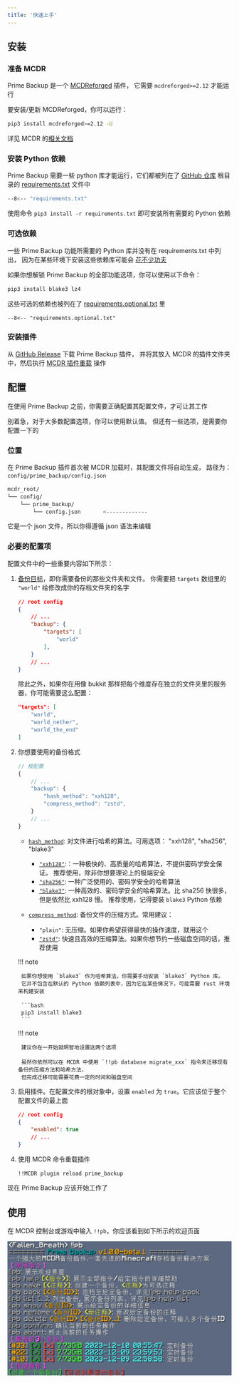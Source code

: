 ```yaml
---
title: '快速上手'
---
```


## 安装

### 准备 MCDR

Prime Backup 是一个 [MCDReforged](https://github.com/Fallen-Breath/MCDReforged) 插件，
它需要 `mcdreforged>=2.12` 才能运行

要安装/更新 MCDReforged，你可以运行：

```bash
pip3 install mcdreforged>=2.12 -U
```

详见 MCDR 的[相关文档](https://mcdreforged.readthedocs.io/en/latest/quick_start.html)

### 安装 Python 依赖

Prime Backup 需要一些 python 库才能运行，它们都被列在了
[GitHub 仓库](https://github.com/TISUnion/PrimeBackup) 根目录的 [requirements.txt](https://github.com/TISUnion/PrimeBackup/blob/master/requirements.txt) 文件中

```bash title="requirements.txt"
--8<-- "requirements.txt"
```

使用命令 `pip3 install -r requirements.txt` 即可安装所有需要的 Python 依赖

### 可选依赖

一些 Prime Backup 功能所需要的 Python 库并没有在 requirements.txt 中列出，
因为在某些环境下安装这些依赖库可能会 [花不少功夫](https://github.com/oconnor663/blake3-py/issues/41)

如果你想解锁 Prime Backup 的全部功能选项，你可以使用以下命令：

```bash
pip3 install blake3 lz4
```

这些可选的依赖也被列在了 [requirements.optional.txt](https://github.com/TISUnion/PrimeBackup/blob/master/requirements.optional.txt) 里

```title="requirements.optional.txt"
--8<-- "requirements.optional.txt"
```

### 安装插件

从 [GitHub Release](https://github.com/TISUnion/PrimeBackup/releases) 下载 Prime Backup 插件，
并将其放入 MCDR 的插件文件夹中，然后执行 [MCDR 插件重载](https://mcdreforged.readthedocs.io/zh-cn/latest/command.html#hot-reloads) 操作

## 配置

在使用 Prime Backup 之前，你需要正确配置其配置文件，才可让其工作

别着急，对于大多数配置选项，你可以使用默认值。
但还有一些选项，是需要你配置一下的

### 位置

在 Prime Backup 插件首次被 MCDR 加载时，其配置文件将自动生成，
路径为：`config/prime_backup/config.json`

```bash
mcdr_root/
└── config/
    └── prime_backup/
        └── config.json       <-------------
```

它是一个 json 文件，所以你得遵循 json 语法来编辑

### 必要的配置项

配置文件中的一些重要内容如下所示：

1. [备份目标](config.zh.md#targets)，即你需要备份的那些文件夹和文件。
    你需要把 `targets` 数组里的 `"world"` 给修改成你的存档文件夹的名字

    ```json
    // root config
    {
        // ...
        "backup": {
            "targets": [
                "world"
            ],
        }
        // ...
    }
    ```

    除此之外，如果你在用像 bukkit 那样把每个维度存在独立的文件夹里的服务器，你可能需要这么配置：

     ```json
     "targets": [
         "world",
         "world_nether",
         "world_the_end"
     ]
     ```

2. 你想要使用的备份格式

    ```js
    // 根配置
    {
        // ...
        "backup": {
            "hash_method": "xxh128",
            "compress_method": "zstd",
        }
        // ...
    }
    ```
   
    - [`hash_method`](config.zh.md#hash_method): 对文件进行哈希的算法。可用选项： "xxh128", "sha256", "blake3"

        - [`"xxh128"`](https://github.com/Cyan4973/xxHash):：一种极快的、高质量的哈希算法，不提供密码学安全保证。
          推荐使用，除非你想要理论上的极端安全
        - [`"sha256"`](https://en.wikipedia.org/wiki/SHA-2): 一种广泛使用的、密码学安全的哈希算法
        - [`"blake3"`](https://en.wikipedia.org/wiki/SHA-2): 一种高效的、密码学安全的哈希算法。比 sha256 快很多，但是依然比 xxh128 慢。
          推荐使用，记得要装 `blake3` Python 依赖

    - [`compress_method`](config.zh.md#compress_method): 备份文件的压缩方式。常用建议：

        - `"plain"`: 无压缩。如果你希望获得最快的操作速度，就用这个
        - [`"zstd"`](https://github.com/facebook/zstd): 快速且高效的压缩算法。如果你想节约一些磁盘空间的话，推荐使用
    
    !!! note
   
        如果你想使用 `blake3` 作为哈希算法，你需要手动安装 `blake3` Python 库。
        它并不包含在默认的 Python 依赖列表中，因为它在某些情况下，可能需要 rust 环境来构建安装
   
        ```bash
        pip3 install blake3
        ```
    
    !!! note

        建议你在一开始就明智地设置这两个选项

        虽然你依然可以在 MCDR 中使用 `!!pb database migrate_xxx` 指令来迁移现有备份的压缩方法和哈希方法，
        但完成迁移可能需要花费一定的时间和磁盘空间

3. 启用插件。在配置文件的根对象中，设置 `enabled` 为 `true`。它应该位于整个配置文件的最上面

    ```json
    // root config
    {
        "enabled": true
        // ...
    }
    ```

4. 使用 MCDR 命令重载插件

    ```text
    !!MCDR plugin reload prime_backup
    ```

现在 Prime Backup 应该开始工作了

## 使用

在 MCDR 控制台或游戏中输入 `!!pb`，你应该看到如下所示的欢迎页面

![welcome](img/pb_welcome.zh.png)
